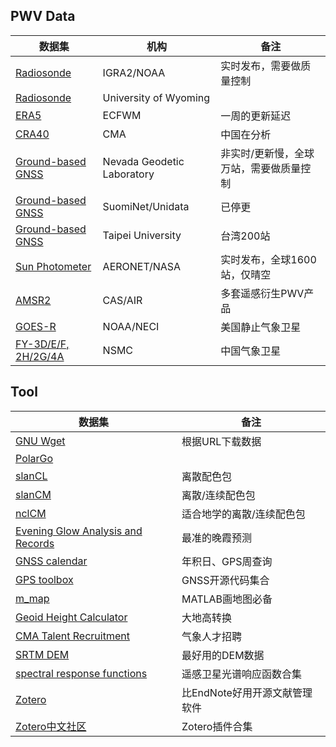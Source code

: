 ## PWV Data

| 数据集 | 机构 | 备注 |
|--|--|--|
| [Radiosonde](https://www.ncei.noaa.gov/pub/data/igra/) | IGRA2/NOAA | 实时发布，需要做质量控制 |
| [Radiosonde](https://weather.uwyo.edu/upperair/seasia.html) | University of Wyoming | |
| [ERA5](https://cds.climate.copernicus.eu/datasets/reanalysis-era5-single-levels?tab=overview) | ECFWM | 一周的更新延迟 |
| [CRA40](https://data.cma.cn/data/cdcindex/cid/713f77e85a7f95e8.html) | CMA | 中国在分析 |
| [Ground-based GNSS](http://geodesy.unr.edu/) | Nevada Geodetic Laboratory | 非实时/更新慢，全球万站，需要做质量控制 |
| [Ground-based GNSS](https://www.unidata.ucar.edu/data/suominet/) | SuomiNet/Unidata |已停更 |
| [Ground-based GNSS](https://www.gpsmet.ntpu.edu.tw/) | Taipei University | 台湾200站 |
| [Sun Photometer](https://aeronet.gsfc.nasa.gov/) | AERONET/NASA | 实时发布，全球1600站，仅晴空 |
| [AMSR2](https://data.tpdc.ac.cn/home) | CAS/AIR | 多套遥感衍生PWV产品 |
| [GOES-R](https://www.ncei.noaa.gov/products/goes-terrestrial-weather-abi-glm) | NOAA/NECI | 美国静止气象卫星 |
| [FY-3D/E/F, 2H/2G/4A](http://sac347.nsmc.org.cn/nsmc/cn/home/) | NSMC | 中国气象卫星 |


## Tool

| 数据集 | 备注 |
|--|--|
| [GNU Wget](https://eternallybored.org/misc/wget/) | 根据URL下载数据 |
| [PolarGo](https://polargo.cn/Long/) |  |
| [slanCL](https://mp.weixin.qq.com/s/LHP5ElnHineDpAZ4J6zJLg) | 离散配色包 |
| [slanCM](https://mp.weixin.qq.com/s/6Fr2pYMrA5_EStF9UudvsQ) | 离散/连续配色包 |
| [nclCM](https://mp.weixin.qq.com/s/12hIvPfIs154UBqBwGonDA) | 适合地学的离散/连续配色包 |
| [Evening Glow Analysis and Records](https://sunsetbot.top/map/) | 最准的晚霞预测 |
| [GNSS calendar](https://www.gnsscalendar.com/) | 年积日、GPS周查询
| [GPS toolbox](https://geodesy.noaa.gov/gps-toolbox/index.shtml) | GNSS开源代码集合|
| [m_map](https://www-old.eoas.ubc.ca/~rich/map.html) | MATLAB画地图必备
| [Geoid Height Calculator](https://www.unavco.org/software/geodetic-utilities/geoid-height-calculator/geoid-height-calculator.html) | 大地高转换 |
| [CMA Talent Recruitment](http://zp.cmatec.cn/GZBM/home.do) | 气象人才招聘 |
| [SRTM DEM](https://www.viewfinderpanoramas.org/Coverage%20map%20viewfinderpanoramas_org3.htm) | 最好用的DEM数据 |
| [spectral response functions](https://www.nwpsaf.eu/site/software/rttov/download/coefficients/spectral-response-functions/#visir) | 遥感卫星光谱响应函数合集 |
| [Zotero](https://www.zotero.org/) | 比EndNote好用开源文献管理软件 |
| [Zotero中文社区](https://zotero-chinese.com/) | Zotero插件合集 |